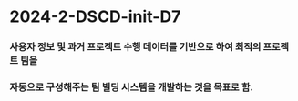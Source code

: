 # 2024-2-DSCD-init-D7


### 사용자 정보 및 과거 프로젝트 수행 데이터를 기반으로 하여 최적의 프로젝트 팀을  
### 자동으로 구성해주는 팀 빌딩 시스템을 개발하는 것을 목표로 함.  
